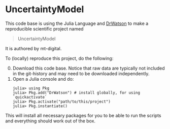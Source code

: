 # UncertaintyModel

This code base is using the Julia Language and [DrWatson](https://juliadynamics.github.io/DrWatson.jl/stable/)
to make a reproducible scientific project named
> UncertaintyModel

It is authored by mt-digital.

To (locally) reproduce this project, do the following:

0. Download this code base. Notice that raw data are typically not included in the
   git-history and may need to be downloaded independently.
1. Open a Julia console and do:
   ```
   julia> using Pkg
   julia> Pkg.add("DrWatson") # install globally, for using `quickactivate`
   julia> Pkg.activate("path/to/this/project")
   julia> Pkg.instantiate()
   ```

This will install all necessary packages for you to be able to run the scripts and
everything should work out of the box.
